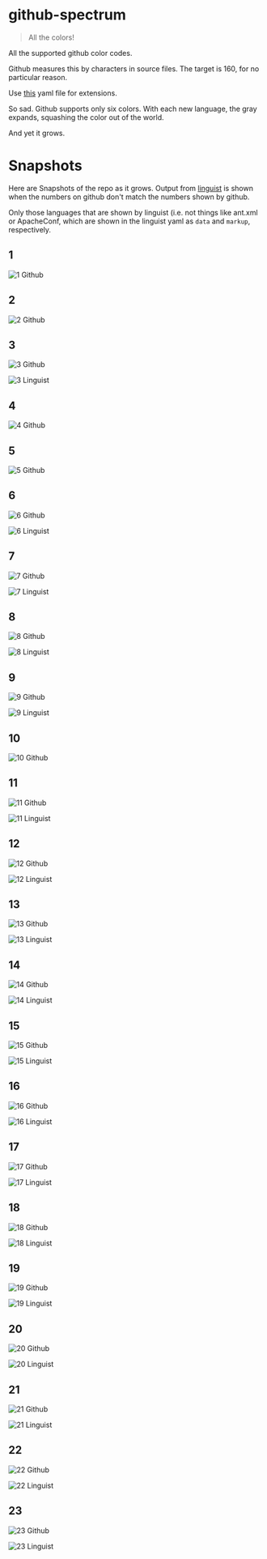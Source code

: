 # github-spectrum

> All the colors!

All the supported github color codes.

Github measures this by characters in source files. The target is 160, for no
particular reason.

Use
[this](https://github.com/github/linguist/blob/master/lib/linguist/languages.yml)
yaml file for extensions.

So sad. Github supports only six colors. With each new language, the gray
expands, squashing the color out of the world.

And yet it grows.


# Snapshots

Here are Snapshots of the repo as it grows. Output from
[linguist](https://github.com/github/linguist) is shown when the numbers on
github don't match the numbers shown by github.

Only those languages that are shown by linguist (i.e. not things like ant.xml
or ApacheConf, which are shown in the linguist yaml as `data` and `markup`,
respectively.

## 1

![1 Github](./img/001_github.png)

## 2

![2 Github](./img/002_github.png)

## 3

![3 Github](./img/003_github.png)

![3 Linguist](./img/003_linguist.png)

## 4

![4 Github](./img/004_github.png)

## 5

![5 Github](./img/005_github.png)

## 6

![6 Github](./img/006_github.png)

![6 Linguist](./img/006_linguist.png)


## 7

![7 Github](./img/007_github.png)

![7 Linguist](./img/007_linguist.png)


## 8

![8 Github](./img/008_github.png)

![8 Linguist](./img/008_linguist.png)

## 9

![9 Github](./img/009_github.png)

![9 Linguist](./img/009_linguist.png)

## 10

![10 Github](./img/010_github.png)

## 11

![11 Github](./img/011_github.png)

![11 Linguist](./img/011_linguist.png)

## 12

![12 Github](./img/012_github.png)

![12 Linguist](./img/012_linguist.png)

## 13

![13 Github](./img/013_github.png)

![13 Linguist](./img/013_linguist.png)

## 14

![14 Github](./img/014_github.png)

![14 Linguist](./img/014_linguist.png)

## 15

![15 Github](./img/015_github.png)

![15 Linguist](./img/015_linguist.png)

## 16

![16 Github](./img/016_github.png)

![16 Linguist](./img/016_linguist.png)

## 17

![17 Github](./img/017_github.png)

![17 Linguist](./img/017_linguist.png)

## 18

![18 Github](./img/018_github.png)

![18 Linguist](./img/018_linguist.png)

## 19

![19 Github](./img/019_github.png)

![19 Linguist](./img/019_linguist.png)

## 20

![20 Github](./img/020_github.png)

![20 Linguist](./img/020_linguist.png)

## 21

![21 Github](./img/021_github.png)

![21 Linguist](./img/021_linguist.png)

## 22

![22 Github](./img/022_github.png)

![22 Linguist](./img/022_linguist.png)

## 23

![23 Github](./img/023_github.png)

![23 Linguist](./img/023_linguist.png)
